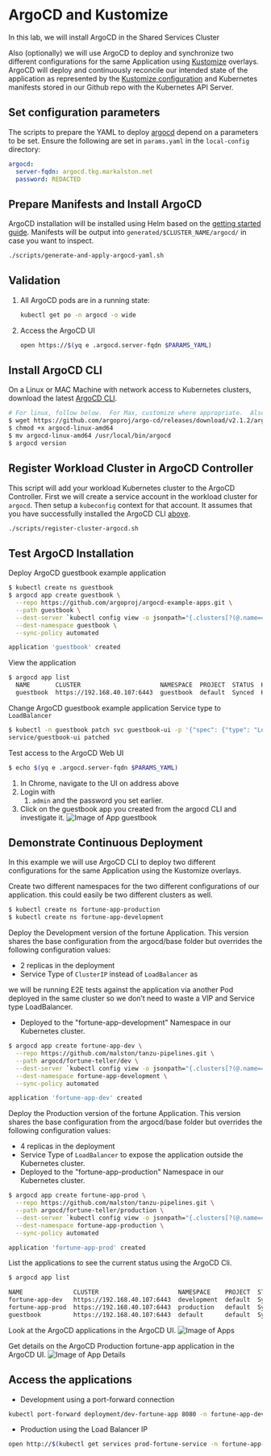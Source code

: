 # ArgoCD and Kustomize

In this lab, we will install ArgoCD in the Shared Services Cluster

Also (optionally) we will use ArgoCD to deploy and synchronize two different configurations for the same Application using [Kustomize](https://kustomize.io/) overlays. ArgoCD will deploy and continuously reconcile our intended state of the application as represented by the [Kustomize configuration](https://kubectl.docs.kubernetes.io/guides/introduction/kustomize/) and Kubernetes manifests stored in our Github repo with the Kubernetes API Server.

## Set configuration parameters

The scripts to prepare the YAML to deploy [argocd](https://argoproj.github.io/argo-cd/getting_started) depend on a parameters to be set.  Ensure the following are set in `params.yaml` in the `local-config` directory:

```yaml
argocd:
  server-fqdn: argocd.tkg.markalston.net
  password: REDACTED
```

## Prepare Manifests and Install ArgoCD

ArgoCD installation will be installed using Helm based on the [getting started guide](https://argoproj.github.io/argo-cd/getting_started/). Manifests will be output into `generated/$CLUSTER_NAME/argocd/` in case you want to inspect.

```sh
./scripts/generate-and-apply-argocd-yaml.sh
```

## Validation

1. All ArgoCD pods are in a running state:

    ```sh
    kubectl get po -n argocd -o wide
    ```

1. Access the ArgoCD UI

    ```sh
    open https://$(yq e .argocd.server-fqdn $PARAMS_YAML)
    ```

## Install ArgoCD CLI

On a Linux or MAC Machine with network access to Kubernetes clusters,  download the latest [ArgoCD CLI](https://github.com/argoproj/argo-cd/releases/latest).

```sh
# For linux, follow below.  For Max, customize where appropriate.  Also, check version.
$ wget https://github.com/argoproj/argo-cd/releases/download/v2.1.2/argocd-linux-amd64 .
$ chmod +x argocd-linux-amd64
$ mv argocd-linux-amd64 /usr/local/bin/argocd
$ argocd version
```

## Register Workload Cluster in ArgoCD Controller

This script will add your workload Kubernetes cluster to the ArgoCD Controller. First we will create a service account in the workload cluster for `argocd`.  Then setup a `kubeconfig` context for that account. It assumes that you have successfully installed the ArgoCD CLI [above](README.md#install-argocd-cli).

```sh
./scripts/register-cluster-argocd.sh
```

## Test ArgoCD Installation

Deploy ArgoCD guestbook example application

```sh
$ kubectl create ns guestbook
$ argocd app create guestbook \
  --repo https://github.com/argoproj/argocd-example-apps.git \
  --path guestbook \
  --dest-server `kubectl config view -o jsonpath="{.clusters[?(@.name=='$(yq e .workload-cluster.name $PARAMS_YAML)')].cluster.server}"` \
  --dest-namespace guestbook \
  --sync-policy automated

application 'guestbook' created
```

View the application

```sh
$ argocd app list
  NAME       CLUSTER                      NAMESPACE  PROJECT  STATUS  HEALTH   SYNCPOLICY  CONDITIONS  REPO                                                 PATH       TARGET
  guestbook  https://192.168.40.107:6443  guestbook  default  Synced  Healthy  <none>      <none>      https://github.com/argoproj/argocd-example-apps.git  guestbook
```

Change ArgoCD guestbook example application Service type to `LoadBalancer`

```sh
$ kubectl -n guestbook patch svc guestbook-ui -p '{"spec": {"type": "LoadBalancer"}}'
service/guestbook-ui patched
```

Test access to the ArgoCD Web UI

```sh
$ echo $(yq e .argocd.server-fqdn $PARAMS_YAML)
```

1. In Chrome, navigate to the UI on address above
1. Login with
    1. `admin` and the password you set earlier.
1. Click on the guestbook app you created from the argocd CLI and investigate it.
![Image of App guestbook](../guestbook-app.png)

## Demonstrate Continuous Deployment

In this example we will use ArgoCD CLI to deploy two different configurations for the same Application using the Kustomize overlays.

Create two different namespaces for the two different configurations of our application. this could easily be two different clusters as well.

```sh
$ kubectl create ns fortune-app-production
$ kubectl create ns fortune-app-development
```

Deploy the Development version of the fortune Application. This version shares the base configuration from the argocd/base folder but overrides the following configuration values:

- 2 replicas in the deployment
- Service Type of `ClusterIP` instead of `LoadBalancer` as

we will be running E2E tests against the application via another Pod deployed in the same cluster so we don’t need to waste a VIP and Service type LoadBalancer.

- Deployed to the "fortune-app-development" Namespace in our Kubernetes cluster.

```sh
$ argocd app create fortune-app-dev \
  --repo https://github.com/malston/tanzu-pipelines.git \
  --path argocd/fortune-teller/dev \
  --dest-server `kubectl config view -o jsonpath="{.clusters[?(@.name=='$(yq e .workload-cluster.name $PARAMS_YAML)')].cluster.server}"` \
  --dest-namespace fortune-app-development \
  --sync-policy automated

application 'fortune-app-dev' created
```

Deploy the Production version of the fortune Application. This version shares the base configuration from the argocd/base folder but overrides the following configuration values:

- 4 replicas in the deployment
- Service Type of `LoadBalancer` to expose the application outside the Kubernetes cluster.
- Deployed to the "fortune-app-production" Namespace in our Kubernetes cluster.

```sh
$ argocd app create fortune-app-prod \
  --repo https://github.com/malston/tanzu-pipelines.git \
  --path argocd/fortune-teller/production \
  --dest-server `kubectl config view -o jsonpath="{.clusters[?(@.name=='$(yq e .workload-cluster.name $PARAMS_YAML)')].cluster.server}"` \
  --dest-namespace fortune-app-production \
  --sync-policy automated

application 'fortune-app-prod' created
```

List the applications to see the current status using the ArgoCD Cli.

```sh
$ argocd app list

NAME              CLUSTER                      NAMESPACE    PROJECT  STATUS  HEALTH       SYNCPOLICY  CONDITIONS  REPO                                                      PATH               TARGET
fortune-app-dev   https://192.168.40.107:6443  development  default  Synced  Progressing  Auto        <none>      https://github.com/malston/tanzu-pipelines.git  argocd/dev         argocd-integration-exercise
fortune-app-prod  https://192.168.40.107:6443  production   default  Synced  Progressing  Auto        <none>      https://github.com/malston/tanzu-pipelines.git  argocd/production  argocd-integration-exercise
guestbook         https://192.168.40.107:6443  default      default  Synced  Healthy      Auto        <none>      https://github.com/argoproj/argocd-example-apps.git       guestbook
```

Look at the ArgoCD applications in the ArgoCD UI.
![Image of Apps](../argocd-apps.png)

Get details on the ArgoCD Production fortune-app application in the ArgoCD UI.
![Image of App Details](../argocd-app-details.png)

## Access the applications

- Development using a port-forward connection

```sh
kubectl port-forward deployment/dev-fortune-app 8080 -n fortune-app-development &
```

- Production using the Load Balancer IP

```sh
open http://$(kubectl get services prod-fortune-service -n fortune-app-production -o jsonpath='{.status.loadBalancer.ingress[0].ip}')
```
